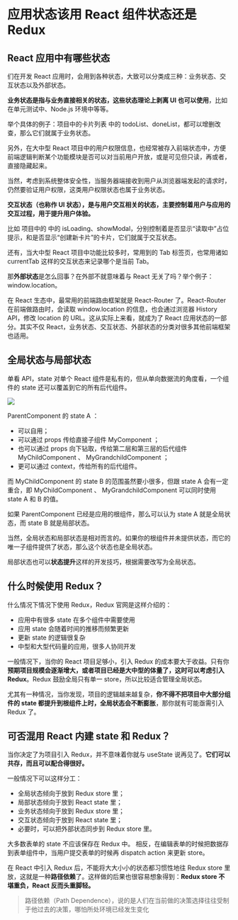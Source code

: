 # 应用状态该用 React 组件状态还是 Redux

## React 应用中有哪些状态

们在开发 React 应用时，会用到各种状态，大致可以分类成三种：业务状态、交互状态以及外部状态。

**业务状态是指与业务直接相关的状态，这些状态理论上剥离 UI 也可以使用**，比如在单元测试中、Node.js 环境中等等。

举个具体的例子：项目中的卡片列表 中的 todoList、doneList，都可以增删改查，那么它们就属于业务状态。

另外，在大中型 React 项目中的用户权限信息，也经常被存入前端状态中，方便前端逻辑判断某个功能模块是否可以对当前用户开放，或是可见但只读，再或者，直接隐藏起来。

当然，考虑到系统整体安全性，当服务器端接收到用户从浏览器端发起的请求时，仍然要验证用户权限，这类用户权限状态也属于业务状态。

**交互状态（也称作 UI 状态），是与用户交互相关的状态，主要控制着用户与应用的交互过程，用于提升用户体验。**

比如 项目中的 中的 isLoading、showModal，分别控制着是否显示“读取中”占位提示，和是否显示“创建新卡片”的卡片，它们就属于交互状态。

还有，当大中型 React 项目中功能比较多时，常用到的 Tab 标签页，也常用诸如 currentTab 这样的交互状态来记录哪个是当前 Tab。

那**外部状态**是怎么回事？在外部不就意味着与 React 无关了吗？举个例子： window.location。

在 React 生态中，最常用的前端路由框架就是 React-Router 了。React-Router 在前端做路由时，会读取 window.location 的信息，也会通过浏览器 History API，修改 location 的 URL。这从实际上来看，就成为了 React 应用状态的一部分。其实不仅 React，业务状态、交互状态、外部状态的分类对很多其他前端框架也适用。

## 全局状态与局部状态

单看 API，state 对单个 React 组件是私有的，但从单向数据流的角度看，一个组件的 state 还可以覆盖到它的所有后代组件。

![](/framework/react_base_9.png)

ParentComponent 的 state A ：

- 可以自用；
- 可以通过 props 传给直接子组件 MyComponent ；
- 也可以通过 props 向下钻取，传给第二层和第三层的后代组件 MyChildComponent 、 MyGrandchildComponent ；
- 更可以通过 context，传给所有的后代组件。

而 MyChildComponent 的 state B 的范围虽然要小很多，但跟 state A 会有一定重合，即 MyChildComponent 、 MyGrandchildComponent 可以同时使用 state A 和 B 的值。

如果 ParentComponent 已经是应用的根组件，那么可以认为 state A 就是全局状态，而 state B 就是局部状态。

当然，全局状态和局部状态是相对而言的。如果你的根组件并未提供状态，而它的唯一子组件提供了状态，那么这个状态也是全局状态。

局部状态也可以**状态提升**这样的开发技巧，根据需要改写为全局状态。

## 什么时候使用 Redux？

什么情况下情况下使用 Redux，Redux 官网是这样介绍的：

- 应用中有很多 state 在多个组件中需要使用
- 应用 state 会随着时间的推移而频繁更新
- 更新 state 的逻辑很复杂
- 中型和大型代码量的应用，很多人协同开发

一般情况下，当你的 React 项目足够小，引入 Redux 的成本要大于收益。只有你**预期项目规模会逐渐增大，或者项目已经是大中型的体量了，这时可以考虑引入 Redux**。Redux 鼓励全局只有单一 store，所以比较适合管理全局状态。

尤其有一种情况，当你发现，项目的逻辑越来越复杂，**你不得不把项目中大部分组件的 state 都提升到根组件上时，全局状态会不断膨胀**，那你就有可能亟需引入 Redux 了。

## 可否混用 React 内建 state 和 Redux？

当你决定了为项目引入 Redux，并不意味着你就与 useState 说再见了。**它们可以共存，而且可以配合得很好。**

一般情况下可以这样分工：

- 全局状态倾向于放到 Redux store 里；
- 局部状态倾向于放到 React state 里；
- 业务状态倾向于放到 Redux store 里；
- 交互状态倾向于放到 React state 里；
- 必要时，可以把外部状态同步到 Redux store 里。

大多数表单的 state 不应该保存在 Redux 中。 相反，在编辑表单的时候把数据存到表单组件中，当用户提交表单的时候再 dispatch action 来更新 store。

在 React 中引入 Redux 后，不能将大大小小的状态都习惯性地往 Redux store 里放，这就是一种**路径依赖**了。这样做的后果也很容易想象得到：**Redux store 不堪重负，React 反而头重脚轻。**

> 路径依赖（Path Dependence），说的是人们在当前做的决策选择往往受制于他过去的决策，哪怕所处环境已经发生变化
